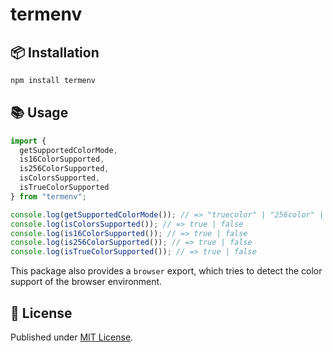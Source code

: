 # termenv

## 📦 Installation

```sh
npm install termenv
```

## 📚 Usage

```ts
import {
  getSupportedColorMode,
  is16ColorSupported,
  is256ColorSupported,
  isColorsSupported,
  isTrueColorSupported
} from "termenv";

console.log(getSupportedColorMode()); // => "truecolor" | "256color" | "16color" | "none"
console.log(isColorsSupported()); // => true | false
console.log(is16ColorSupported()); // => true | false
console.log(is256ColorSupported()); // => true | false
console.log(isTrueColorSupported()); // => true | false
```

This package also provides a `browser` export, which tries to detect the color support of the browser environment.

## 📄 License

Published under [MIT License](./LICENSE).
